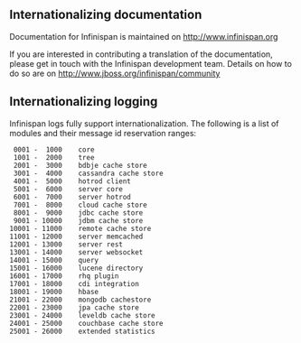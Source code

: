 ## Internationalizing documentation

Documentation for Infinispan is maintained on http://www.infinispan.org

If you are interested in contributing a translation of the documentation, please get in touch with the Infinispan
development team.  Details on how to do so are on http://www.jboss.org/infinispan/community

## Internationalizing logging

Infinispan logs fully support internationalization. The following is a list of modules and their message id reservation ranges:

     0001 -  1000    core
     1001 -  2000    tree
     2001 -  3000    bdbje cache store
     3001 -  4000    cassandra cache store
     4001 -  5000    hotrod client
     5001 -  6000    server core
     6001 -  7000    server hotrod
     7001 -  8000    cloud cache store
     8001 -  9000    jdbc cache store
     9001 - 10000    jdbm cache store
    10001 - 11000    remote cache store
    11001 - 12000    server memcached
    12001 - 13000    server rest
    13001 - 14000    server websocket
    14001 - 15000    query
    15001 - 16000    lucene directory
    16001 - 17000    rhq plugin
    17001 - 18000    cdi integration
    18001 - 19000    hbase
    21001 - 22000    mongodb cachestore
    22001 - 23000    jpa cache store
    23001 - 24000    leveldb cache store
    24001 - 25000    couchbase cache store
    25001 - 26000    extended statistics

